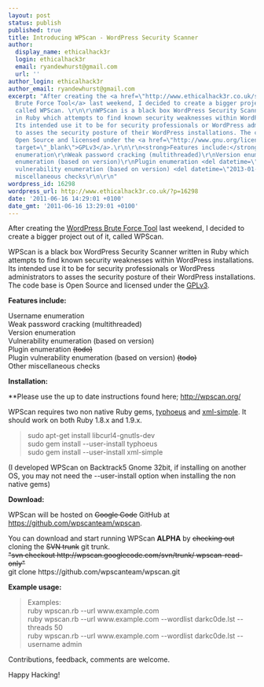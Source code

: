 ```yaml
---
layout: post
status: publish
published: true
title: Introducing WPScan - WordPress Security Scanner
author:
  display_name: ethicalhack3r
  login: ethicalhack3r
  email: ryandewhurst@gmail.com
  url: ''
author_login: ethicalhack3r
author_email: ryandewhurst@gmail.com
excerpt: "After creating the <a href=\"http://www.ethicalhack3r.co.uk/security/wordpress-brute-force-tool/\">WordPress
  Brute Force Tool</a> last weekend, I decided to create a bigger project out of it,
  called WPScan. \r\n\r\nWPScan is a black box WordPress Security Scanner written
  in Ruby which attempts to find known security weaknesses within WordPress installations.
  Its intended use it to be for security professionals or WordPress administrators
  to asses the security posture of their WordPress installations. The code base is
  Open Source and licensed under the <a href=\"http://www.gnu.org/licenses/gpl.html\"
  target=\"_blank\">GPLv3</a>.\r\n\r\n<strong>Features include:</strong>\r\n\r\nUsername
  enumeration\r\nWeak password cracking (multithreaded)\r\nVersion enumeration\r\nVulnerability
  enumeration (based on version)\r\nPlugin enumeration <del datetime=\"2013-01-29T14:40:27+00:00\">(todo)</del>\r\nPlugin
  vulnerability enumeration (based on version) <del datetime=\"2013-01-29T14:40:27+00:00\">(todo)</del>\r\nOther
  miscellaneous checks\r\n\r\n"
wordpress_id: 16298
wordpress_url: http://www.ethicalhack3r.co.uk/?p=16298
date: '2011-06-16 14:29:01 +0100'
date_gmt: '2011-06-16 13:29:01 +0100'
---
```

<p>After creating the <a href="http://www.ethicalhack3r.co.uk/security/wordpress-brute-force-tool/">WordPress Brute Force Tool</a> last weekend, I decided to create a bigger project out of it, called WPScan. </p>
<p>WPScan is a black box WordPress Security Scanner written in Ruby which attempts to find known security weaknesses within WordPress installations. Its intended use it to be for security professionals or WordPress administrators to asses the security posture of their WordPress installations. The code base is Open Source and licensed under the <a href="http://www.gnu.org/licenses/gpl.html" target="_blank">GPLv3</a>.</p>
<p><strong>Features include:</strong></p>
<p>Username enumeration<br />
Weak password cracking (multithreaded)<br />
Version enumeration<br />
Vulnerability enumeration (based on version)<br />
Plugin enumeration <del datetime="2013-01-29T14:40:27+00:00">(todo)</del><br />
Plugin vulnerability enumeration (based on version) <del datetime="2013-01-29T14:40:27+00:00">(todo)</del><br />
Other miscellaneous checks</p>
<p><a id="more"></a><a id="more-16298"></a></p>
<p><strong>Installation:</strong></p>
<p>**Please use the up to date instructions found here; <a href="http://wpscan.org/" target="_blank">http://wpscan.org/</a></p>
<p>WPScan requires two non native Ruby gems, <a href="http://rubygems.org/gems/typhoeus" target="_blank">typhoeus</a> and <a href="http://xml-simple.rubyforge.org/" target="_blank">xml-simple</a>. It should work on both Ruby 1.8.x and 1.9.x.</p>
<blockquote><p>
sudo apt-get install libcurl4-gnutls-dev<br />
sudo gem install --user-install typhoeus<br />
sudo gem install --user-install xml-simple
</p></blockquote>
<p>(I developed WPScan on Backtrack5 Gnome 32bit, if installing on another OS, you may not need the --user-install option when installing the non native gems)</p>
<p><strong>Download:</strong></p>
<p>WPScan will be hosted on <del datetime="2013-01-29T14:40:27+00:00">Google Code</del> GitHub at <a href="https://github.com/wpscanteam/wpscan" target="_blank">https://github.com/wpscanteam/wpscan</a>.</p>
<p>You can download and start running WPScan <strong>ALPHA</strong> by <del datetime="2013-01-29T14:40:27+00:00">checking out</del> cloning the <del datetime="2013-01-29T14:40:27+00:00">SVN trunk</del> git trunk.<br />
<del datetime="2013-01-29T14:40:27+00:00">"svn checkout http://wpscan.googlecode.com/svn/trunk/ wpscan-read-only"</del><br />
git clone https://github.com/wpscanteam/wpscan.git</p>
<p><strong>Example usage:</strong></p>
<blockquote><p>
Examples:<br />
ruby wpscan.rb --url www.example.com<br />
ruby wpscan.rb --url www.example.com --wordlist darkc0de.lst --threads 50<br />
ruby wpscan.rb --url www.example.com --wordlist darkc0de.lst --username admin
</p></blockquote>
<p>Contributions, feedback, comments are welcome.</p>
<p>Happy Hacking!</p>
